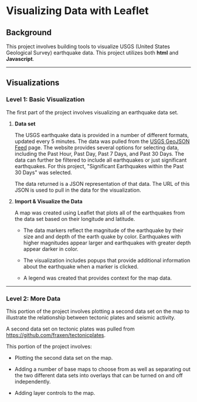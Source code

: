 # Visualizing Data with Leaflet

## Background

This project involves building tools to visualize USGS (United States Geological Survey) earthquake data.  This project utilizes both **html** and **Javascript**.

- - -

## Visualizations

### Level 1: Basic Visualization

The first part of the project involves visualizing an earthquake data set.

1. **Data set**

   The USGS earthquake data is provided in a number of different formats, updated every 5 minutes. The data was pulled from the [USGS GeoJSON Feed](http://earthquake.usgs.gov/earthquakes/feed/v1.0/geojson.php) page.  The website provides several options for selecting data, including the Past Hour, Past Day, Past 7 Days, and Past 30 Days.  The data can further be filtered to include all earthquakes or just significant earthquakes.  For this project, "Significant Earthquakes within the Past 30 Days" was selected.
   
   The data returned is a JSON representation of that data. The URL of this JSON is used to pull in the data for the visualization.

2. **Import & Visualize the Data**

   A map was created using Leaflet that plots all of the earthquakes from the data set based on their longitude and latitude.

   * The data markers reflect the magnitude of the earthquake by their size and and depth of the earth quake by color. Earthquakes with higher magnitudes appear larger and earthquakes with greater depth appear darker in color.
   
   * The visualization includes popups that provide additional information about the earthquake when a marker is clicked.

   * A legend was created that provides context for the map data.

- - -

### Level 2: More Data

This portion of the project involves plotting a second data set on the map to illustrate the relationship between tectonic plates and seismic activity. 

A second data set on tectonic plates was pulled from <https://github.com/fraxen/tectonicplates>.

This portion of the project involves:

* Plotting the second data set on the map.

* Adding a number of base maps to choose from as well as separating out the two different data sets into overlays that can be turned on and off independently.

* Adding layer controls to the map.

